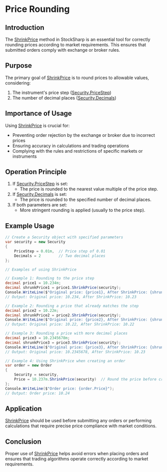 # Price Rounding

## Introduction

The [ShrinkPrice](xref:StockSharp.BusinessEntities.EntitiesExtensions.ShrinkPrice(StockSharp.BusinessEntities.Security,System.Decimal)) method in StockSharp is an essential tool for correctly rounding prices according to market requirements. This ensures that submitted orders comply with exchange or broker rules.

## Purpose

The primary goal of [ShrinkPrice](xref:StockSharp.BusinessEntities.EntitiesExtensions.ShrinkPrice(StockSharp.BusinessEntities.Security,System.Decimal)) is to round prices to allowable values, considering:
1. The instrument's price step ([Security.PriceStep](xref:StockSharp.BusinessEntities.Security.PriceStep))
2. The number of decimal places ([Security.Decimals](xref:StockSharp.BusinessEntities.Security.Decimals))

## Importance of Usage

Using [ShrinkPrice](xref:StockSharp.BusinessEntities.EntitiesExtensions.ShrinkPrice(StockSharp.BusinessEntities.Security,System.Decimal)) is crucial for:
- Preventing order rejection by the exchange or broker due to incorrect prices
- Ensuring accuracy in calculations and trading operations
- Complying with the rules and restrictions of specific markets or instruments

## Operation Principle

1. If [Security.PriceStep](xref:StockSharp.BusinessEntities.Security.PriceStep) is set:
   - The price is rounded to the nearest value multiple of the price step.
2. If [Security.Decimals](xref:StockSharp.BusinessEntities.Security.Decimals) is set:
   - The price is rounded to the specified number of decimal places.
3. If both parameters are set:
   - More stringent rounding is applied (usually to the price step).

## Example Usage

```cs
// Create a Security object with specified parameters
var security = new Security
{
    PriceStep = 0.01m,  // Price step of 0.01
    Decimals = 2        // Two decimal places
};

// Examples of using ShrinkPrice

// Example 1: Rounding to the price step
decimal price1 = 10.234m;
decimal shrunkPrice1 = price1.ShrinkPrice(security);
Console.WriteLine($"Original price: {price1}, After ShrinkPrice: {shrunkPrice1}");
// Output: Original price: 10.234, After ShrinkPrice: 10.23

// Example 2: Rounding a price that already matches the step
decimal price2 = 10.22m;
decimal shrunkPrice2 = price2.ShrinkPrice(security);
Console.WriteLine($"Original price: {price2}, After ShrinkPrice: {shrunkPrice2}");
// Output: Original price: 10.22, After ShrinkPrice: 10.22

// Example 3: Rounding a price with more decimal places
decimal price3 = 10.2345678m;
decimal shrunkPrice3 = price3.ShrinkPrice(security);
Console.WriteLine($"Original price: {price3}, After ShrinkPrice: {shrunkPrice3}");
// Output: Original price: 10.2345678, After ShrinkPrice: 10.23

// Example 4: Using ShrinkPrice when creating an order
var order = new Order
{
    Security = security,
    Price = 10.237m.ShrinkPrice(security)  // Round the price before creating the order
};
Console.WriteLine($"Order price: {order.Price}");
// Output: Order price: 10.24
```

## Application

[ShrinkPrice](xref:StockSharp.BusinessEntities.EntitiesExtensions.ShrinkPrice(StockSharp.BusinessEntities.Security,System.Decimal)) should be used before submitting any orders or performing calculations that require precise price compliance with market conditions.

## Conclusion

Proper use of [ShrinkPrice](xref:StockSharp.BusinessEntities.EntitiesExtensions.ShrinkPrice(StockSharp.BusinessEntities.Security,System.Decimal)) helps avoid errors when placing orders and ensures that trading algorithms operate correctly according to market requirements.
